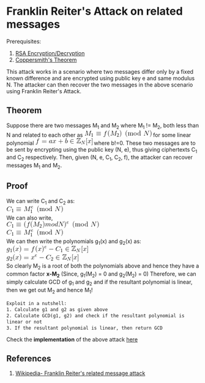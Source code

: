 # Franklin Reiter's Attack on related messages

Prerequisites:
1. [RSA Encryption/Decryption](https://github.com/ashutosh1206/Crypton/blob/master/RSA-encryption/README.md) 
2. [Coppersmith's Theorem](https://github.com/ashutosh1206/Crypton/blob/master/RSA-encryption/Attack-Coppersmith/README.md)

This attack works in a scenario where two messages differ only by a fixed known difference and are encrypted using public key e and same modulus N. The attacker can then recover the two messages in the above scenario using Franklin Reiter's Attack.

## Theorem
Suppose there are two messages M<sub>1</sub> and M<sub>2</sub> where M<sub>1</sub> != M<sub>2</sub>, both less than N and related to each other as ![equation](Pictures/1.gif) for some linear polynomial ![equation](Pictures/2.gif) where b!=0. These two messages are to be sent by encrypting using the public key (N, e), thus giving ciphertexts C<sub>1</sub> and C<sub>2</sub> respectively. Then, given (N, e, C<sub>1</sub>, C<sub>2</sub>, f), the attacker can recover messages M<sub>1</sub> and M<sub>2</sub>.
  
  
## Proof
We can write C<sub>1</sub> and C<sub>2</sub> as:  
![equation](Pictures/3.gif)  
We can also write,  
![equation](Pictures/4.gif)  
![equation](Pictures/5.gif)  
We can then write the polynomials g<sub>1</sub>(x) and g<sub>2</sub>(x) as:  
![equation](Pictures/6.gif)  
![equation](Pictures/7.gif)  
So clearly M<sub>2</sub> is a root of both the polynomials above and hence they have a common factor **x-M<sub>2</sub>** (Since, g<sub>1</sub>(M<sub>2</sub>) = 0 and g<sub>2</sub>(M<sub>2</sub>) = 0)
Therefore, we can simply calculate GCD of g<sub>1</sub> and  g<sub>2</sub> and if the resultant polynomial is linear, then we get out M<sub>2</sub> and hence M<sub>1</sub>!  
  
    Exploit in a nutshell:
    1. Calculate g1 and g2 as given above
    2. Calculate GCD(g1, g2) and check if the resultant polynomial is linear or not
    3. If the resultant polynomial is linear, then return GCD
  
Check the **implementation** of the above attack [here](exploit.sage)
  
## References
1. [Wikipedia- Franklin Reiter's related message attack](https://en.wikipedia.org/wiki/Coppersmith%27s_attack#Franklin-Reiter_related-message_attack)

